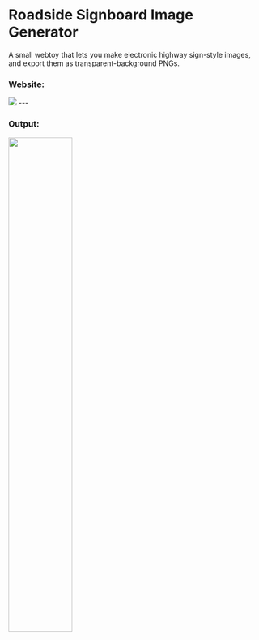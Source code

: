 # Roadside Signboard Image Generator

A small webtoy that lets you make electronic highway sign-style images, and export them as transparent-background PNGs.

### Website: 
<img src="https://user-images.githubusercontent.com/61996958/232346213-22d5cab7-dcbe-4082-8a48-c100bae7bad1.png">
---

### Output: 
<img src="https://user-images.githubusercontent.com/61996958/232346255-f8bbeae3-69d6-4f22-adcd-f3d9bad19edf.png" style="width: 50%">
